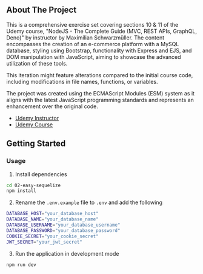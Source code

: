 ## About The Project

This is a comprehensive exercise set covering sections 10 & 11 of the Udemy course, "NodeJS - The Complete Guide (MVC, REST APIs, GraphQL, Deno)" by instructor by Maximilian Schwarzmüller. The content encompasses the creation of an e-commerce platform with a MySQL database, styling using Bootstrap, functionality with Express and EJS, and DOM manipulation with JavaScript, aiming to showcase the advanced utilization of these tools.

This iteration might feature alterations compared to the initial course code, including modifications in file names, functions, or variables.

The project was created using the ECMAScript Modules (ESM) system as it aligns with the latest JavaScript programming standards and represents an enhancement over the original code.

- [Udemy Instructor](https://www.udemy.com/user/maximilian-schwarzmuller/)
- [Udemy Course](https://www.udemy.com/course/nodejs-the-complete-guide/)

## Getting Started

### Usage

1. Install dependencies

```sh
cd 02-easy-sequelize
npm install
```

2. Rename the `.env.example` file to `.env` and add the following

```sh
DATABASE_HOST="your_database_host"
DATABASE_NAME="your_database_name"
DATABASE_USERNAME="your_database_username"
DATABASE_PASSWORD="your_database_password"
COOKIE_SECRET="your_cookie_secret"
JWT_SECRET="your_jwt_secret"
```

3. Run the application in development mode

```sh
npm run dev
```
